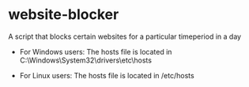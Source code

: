 # website-blocker
A script that blocks certain websites for a particular timeperiod in a day

- For Windows users:
The hosts file is located in C:\Windows\System32\drivers\etc\hosts

- For Linux users:
The hosts file is located in /etc/hosts 
